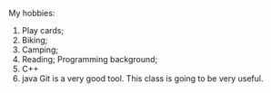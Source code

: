 My hobbies:
1. Play cards;
2. Biking;
3. Camping;
4. Reading;
Programming background;
1. C++
2. java
Git is a very good tool.
This class is going to be very useful. 